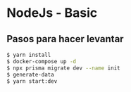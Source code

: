 # NodeJs - Basic

## Pasos para hacer levantar
```bash
$ yarn install
$ docker-compose up -d
$ npx prisma migrate dev --name init  
$ generate-data  
$ yarn start:dev
```